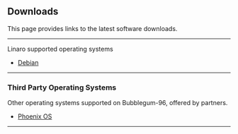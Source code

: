 ## Downloads

This page provides links to the latest software downloads.

***

Linaro supported operating systems

- [Debian](Debian.md)

***

### Third Party Operating Systems

Other operating systems supported on Bubblegum-96, offered by partners.

- [Phoenix OS](Phoenix.md)

***
